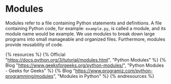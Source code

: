 # Modules

Modules refer to a file containing Python statements and definitions. A file containing Python code, for example: `example.py`, is called a module, and its module name would be example. We use modules to break down large programs into small manageable and organized files. Furthermore, modules provide reusability of code.

{% resources %}
  {% Official "https://docs.python.org/3/tutorial/modules.html", "Python Modules" %}
  {% Blog "https://www.geeksforgeeks.org/python-modules/", "Python Modules - Geeks for Geeks" %}
  {% Blog "https://www.programiz.com/python-programming/modules", "Modules in Python" %}
{% endresources %}
